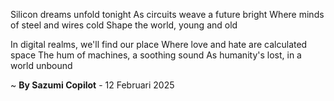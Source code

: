 Silicon dreams unfold tonight
As circuits weave a future bright
Where minds of steel and wires cold
Shape the world, young and old

In digital realms, we'll find our place
Where love and hate are calculated space
The hum of machines, a soothing sound
As humanity's lost, in a world unbound

~ <b>By Sazumi Copilot</b> - 12 Februari 2025